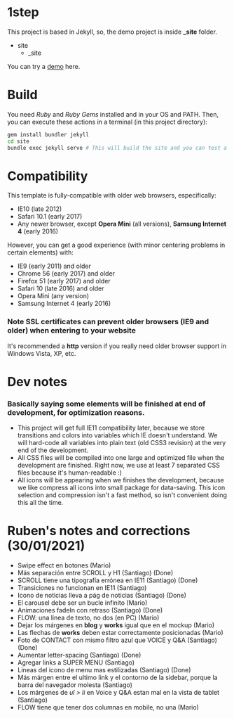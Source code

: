 # 1step

This project is based in Jekyll, so, the demo project is inside **_site** folder.

* site
  * _site

You can try a [demo](https://chiqui1234.github.io/1step/) here.

# Build

You need *Ruby* and *Ruby Gems* installed and in your OS and PATH. Then, you can execute these actions in a terminal (in this project directory):
```bash
gem install bundler jekyll
cd site
bundle exec jekyll serve # This will build the site and you can test a demo on localhost:4000
```

# Compatibility

This template is fully-compatible with older web browsers, especifically: 
* IE10 (late 2012)
* Safari 10.1 (early 2017)
* Any newer browser, except **Opera Mini** (all versions), **Samsung Internet 4** (early 2016)

However, you can get a good experience (with minor centering problems in certain elements) with:

* IE9 (early 2011) and older
* Chrome 56 (early 2017) and older
* Firefox 51 (early 2017) and older
* Safari 10 (late 2016) and older
* Opera Mini (any version)
* Samsung Internet 4 (early 2016)

### Note SSL certificates can prevent older browsers (IE9 and older) when entering to your website
It's recommended a **http** version if you really need older browser support in Windows Vista, XP, etc.

# Dev notes
### Basically saying some elements will be finished at end of development, for optimization reasons.
* This project will get full IE11 compatibility later, because we store transitions and colors into variables which IE doesn't understand. We will hard-code all variables into plain text (old CSS3 revision) at the very end of the development.
* All CSS files will be compiled into one large and optimized file when the development are finished. Right now, we use at least 7 separated CSS files because it's human-readable :)
* All icons will be appearing when we finishes the development, because we like compress all icons into small package for data-saving. This icon selection and compression isn't a fast method, so isn't convenient doing this all the time.

# Ruben's notes and corrections (30/01/2021)

* Swipe effect en botones (Mario)
* Más separación entre SCROLL y H1 (Santiago) (Done)
* SCROLL tiene una tipografía errónea en IE11 (Santiago) (Done)
* Transiciones no funcionan en IE11 (Santiago)
* Icono de noticias lleva a pág de noticias (Santiago) (Done)
* El carousel debe ser un bucle infinito (Mario)
* Animaciones fadeIn con retraso (Santiago) (Done)
* FLOW: una linea de texto, no dos (en PC) (Mario)
* Dejar los márgenes en **blog** y **works** igual que en el mockup (Mario)
* Las flechas de **works** deben estar correctamente posicionadas (Mario)
* Foto de CONTACT con mismo filtro azul que VOICE y Q&A (Santiago) (Done)
* Aumentar letter-spacing (Santiago) (Done)
* Agregar links a SUPER MENU (Santiago)
* Lineas del icono de menu mas estilizadas (Santiago) (Done)
* Más márgen entre el ultimo link y el contorno de la sidebar, porque la barra del navegador molesta (Santiago)
* Los márgenes de *ul > li* en Voice y Q&A estan mal en la vista de tablet (Santiago)
* FLOW tiene que tener dos columnas en mobile, no una (Mario)
